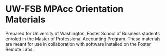 # UW-FSB MPAcc Orientation Materials

Prepared for University of Washington, Foster School of Business students enroled in the Master of Professional Accounting Program. These materials are meant for use in collaboration with software installed on the Foster Remote Labs.

